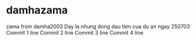 # damhazama
zama from damha2003
Day la nhung dong dau tien cua du an ngay 250703
Commit 1 line
Commit 2 line
Commit 3 line
Commit 4 line
